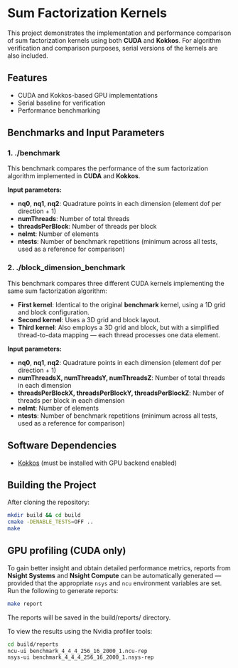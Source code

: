 # Sum Factorization Kernels
This project demonstrates the implementation and performance comparison of sum factorization kernels using both **CUDA** and **Kokkos**. For algorithm verification and comparison purposes, serial versions of the kernels are also included.

## Features

- CUDA and Kokkos-based GPU implementations
- Serial baseline for verification
- Performance benchmarking

## Benchmarks and Input Parameters
### 1. **./benchmark**

This benchmark compares the performance of the sum factorization algorithm implemented in **CUDA** and **Kokkos**.

**Input parameters:**
- **nq0**, **nq1**, **nq2**: Quadrature points in each dimension (element dof per direction + 1)  
- **numThreads**: Number of total threads 
- **threadsPerBlock**: Number of threads per block  
- **nelmt**: Number of elements  
- **ntests**: Number of benchmark repetitions (minimum across all tests, used as a reference for comparison)

### 2. **./block_dimension_benchmark**

This benchmark compares three different CUDA kernels implementing the same sum factorization algorithm:

- **First kernel**: Identical to the original **benchmark** kernel, using a 1D grid and block configuration.
- **Second kernel**: Uses a 3D grid and block layout.
- **Third kernel**: Also employs a 3D grid and block, but with a simplified thread-to-data mapping — each thread processes one data element.

**Input parameters:**
- **nq0**, **nq1**, **nq2**: Quadrature points in each dimension (element dof per direction + 1)  
- **numThreadsX, numThreadsY, numThreadsZ**: Number of total threads in each dimension
- **threadsPerBlockX, threadsPerBlockY, threadsPerBlockZ**: Number of threads per block in each dimension
- **nelmt**: Number of elements  
- **ntests**: Number of benchmark repetitions (minimum across all tests, used as a reference for comparison)


## Software Dependencies

- [Kokkos](https://github.com/kokkos/kokkos) (must be installed with GPU backend enabled)

## Building the Project

After cloning the repository:

```bash
mkdir build && cd build
cmake -DENABLE_TESTS=OFF ..
make
```

## GPU profiling (CUDA only)

To gain better insight and obtain detailed performance metrics, reports from **Nsight Systems** and **Nsight Compute** can be automatically generated — provided that the appropriate `nsys` and `ncu` environment variables are set. Run the following to generate reports:

```bash
make report
```
The reports will be saved in the build/reports/ directory.

To view the results using the Nvidia profiler tools:
```bash
cd build/reports
ncu-ui benchmark_4_4_4_256_16_2000_1.ncu-rep
nsys-ui benchmark_4_4_4_256_16_2000_1.nsys-rep

```
